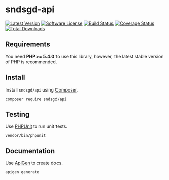 # sndsgd-api

[![Latest Version](https://img.shields.io/github/release/sndsgd/sndsgd-api.svg?style=flat-square)](https://github.com/sndsgd/sndsgd-api/releases)
[![Software License](https://img.shields.io/badge/license-MIT-brightgreen.svg?style=flat-square)](https://github.com/sndsgd/sndsgd-api/LICENSE)
[![Build Status](https://img.shields.io/travis/sndsgd/sndsgd-api/master.svg?style=flat-square)](https://travis-ci.org/sndsgd/sndsgd-api)
[![Coverage Status](https://img.shields.io/coveralls/sndsgd/sndsgd-api.svg?style=flat-square)](https://coveralls.io/r/sndsgd/sndsgd-api?branch=master)
[![Total Downloads](https://img.shields.io/packagist/dt/sndsgd/api.svg?style=flat-square)](https://packagist.org/packages/sndsgd/api)

## Requirements

You need **PHP >= 5.4.0** to use this library, however, the latest stable version of PHP is recommended.


## Install

Install `sndsgd/api` using [Composer](https://getcomposer.org/).

```
composer require sndsgd/api
```

## Testing

Use [PHPUnit](https://phpunit.de/) to run unit tests.

```
vendor/bin/phpunit
```


## Documentation

Use [ApiGen](http://apigen.org/) to create docs.

```
apigen generate
```

